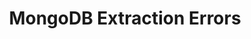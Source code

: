 ---
title: MongoDB Extraction Errors
layout: general

permalink: /troubleshooting/integrations/mongodb-database-extraction-errors
redirect_to: /troubleshooting/integrations/database-extraction-error-reference#mongodb-error-reference
---